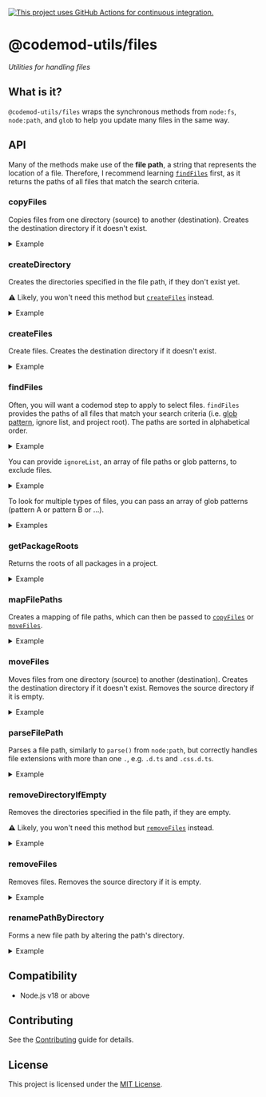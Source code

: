 [![This project uses GitHub Actions for continuous integration.](https://github.com/ijlee2/codemod-utils/actions/workflows/ci.yml/badge.svg)](https://github.com/ijlee2/codemod-utils/actions/workflows/ci.yml)

# @codemod-utils/files

_Utilities for handling files_


## What is it?

`@codemod-utils/files` wraps the synchronous methods from `node:fs`, `node:path`, and `glob` to help you update many files in the same way.


## API

Many of the methods make use of the **file path**, a string that represents the location of a file. Therefore, I recommend learning [`findFiles`](#findfiles) first, as it returns the paths of all files that match the search criteria.


### copyFiles

Copies files from one directory (source) to another (destination). Creates the destination directory if it doesn't exist.

<details>

<summary>Example</summary>

Copy `LICENSE.md` and `README.md` from the project root to the folder `ember-container-query`.

```ts
import { copyFiles } from '@codemod-utils/files';

const filePathMap = new Map([
  ['LICENSE.md', 'ember-container-query/LICENSE.md'],
  ['README.md', 'ember-container-query/README.md'],
]);

copyFiles(filePathMap, {
  projectRoot,
});
```

</details>


### createDirectory

Creates the directories specified in the file path, if they don't exist yet.

⚠️ Likely, you won't need this method but [`createFiles`](#createfiles) instead.

<details>

<summary>Example</summary>

Create the folder `ember-container-query` if it doesn't exist.

```ts
import { createDirectory } from '@codemod-utils/files';

const newFilePath = 'ember-container-query/LICENSE.md';
const destination = join(projectRoot, newFilePath);

createDirectory(destination);
```

</details>


### createFiles

Create files. Creates the destination directory if it doesn't exist.

<details>

<summary>Example</summary>

Create `LICENSE.md` and `README.md` in the project root.

```ts
import { createFiles } from '@codemod-utils/files';

const fileMap = new Map([
  ['LICENSE.md', 'The MIT License (MIT)'],
  ['README.md', '# ember-container-query'],
]);

createFiles(fileMap, {
  projectRoot,
});
```

</details>


### findFiles

Often, you will want a codemod step to apply to select files. `findFiles` provides the paths of all files that match your search criteria (i.e. [glob pattern](https://github.com/isaacs/node-glob#glob-primer), ignore list, and project root). The paths are sorted in alphabetical order.

<details>

<summary>Example</summary>

Find all component templates in an Ember app.

```ts
import { findfiles } from '@codemod-utils/files';

const filePaths = findFiles('app/components/**/*.hbs', {
  projectRoot,
});
```

</details>

You can provide `ignoreList`, an array of file paths or glob patterns, to exclude files.

<details>

<summary>Example</summary>

Find all component classes in an Ember app.

```ts
import { findfiles } from '@codemod-utils/files';

const filePaths = findFiles('app/components/**/*.{js,ts}', {
  ignoreList: ['**/*.d.ts'],
  projectRoot,
});
```

</details>

To look for multiple types of files, you can pass an array of glob patterns (pattern A or pattern B or ...).

<details>

<summary>Examples</summary>

```ts
import { findfiles } from '@codemod-utils/files';

const filePaths = findFiles([
  'LICENSE.md',
  'README.md',
], {
  projectRoot,
});
```

```ts
import { findfiles } from '@codemod-utils/files';

const filePaths = findFiles([
  'app/components/**/*.hbs',
  'tests/integration/components/**/*-test.{js,ts}',
], {
  projectRoot,
});
```

</details>


### getPackageRoots

Returns the roots of all packages in a project.

<details>

<summary>Example</summary>

Analyze each package by reading `package.json`.

```ts
import { readPackageJson } from '@codemod-utils/json';

const packageRoots = getPackageRoots({
  projectRoot,
});

packageRoots.forEach((packageRoot) => {
  const packageJson = readPackageJson({ projectRoot: packageRoot });

  // ...
});
```

</details>


### mapFilePaths

Creates a mapping of file paths, which can then be passed to [`copyFiles`](#copyfiles) or [`moveFiles`](#movefiles). 

<details>

<summary>Example</summary>

Map `LICENSE.md` to `ember-container-query/LICENSE.md` (and similarly for `README.md`).

```ts
import { mapFilePaths } from '@codemod-utils/files';

const filePaths = ['LICENSE.md', 'README.md'];

const filePathMap = mapFilePaths(filePaths, {
  from: '',
  to: 'ember-container-query',
});
```

</details>


### moveFiles

Moves files from one directory (source) to another (destination). Creates the destination directory if it doesn't exist. Removes the source directory if it is empty.

<details>

<summary>Example</summary>

Move `LICENSE.md` and `README.md` from the project root to a folder named `ember-container-query`.

```ts
import { moveFiles } from '@codemod-utils/files';

const filePathMap = new Map([
  ['LICENSE.md', 'ember-container-query/LICENSE.md'],
  ['README.md', 'ember-container-query/README.md'],
]);

moveFiles(filePathMap, {
  projectRoot,
});
```

</details>


### parseFilePath

Parses a file path, similarly to `parse()` from `node:path`, but correctly handles file extensions with more than one `.`, e.g. `.d.ts` and `.css.d.ts`.

<details>

<summary>Example</summary>

```ts
import { parseFilePath } from '@codemod-utils/files';

const filePath = 'src/components/navigation-menu.d.ts';
const { base, dir, ext, name } = parseFilePath(filePath);

// base -> 'navigation-menu.d.ts'
// dir  -> 'src/components'
// ext  -> '.d.ts'
// name -> 'navigation-menu'
```

</details>


### removeDirectoryIfEmpty

Removes the directories specified in the file path, if they are empty.

⚠️ Likely, you won't need this method but [`removeFiles`](#removefiles) instead.

<details>

<summary>Example</summary>

Remove the folder `ember-container-query` if it is empty.

```ts
import { removeDirectoryIfEmpty } from '@codemod-utils/files';

const filePath = 'ember-container-query/LICENSE.md';

removeDirectoryIfEmpty(filePath, {
  projectRoot,
});
```

</details>


### removeFiles

Removes files. Removes the source directory if it is empty.

<details>

<summary>Example</summary>

Remove `LICENSE.md` and `README.md` from the project root.

```ts
import { removeFiles } from '@codemod-utils/files';

const filePaths = ['LICENSE.md', 'README.md'];

removeFiles(filePaths, {
  projectRoot,
});
```

</details>


### renamePathByDirectory

Forms a new file path by altering the path's directory.

<details>

<summary>Example</summary>

Prepare to move components from `addon` to `ember-container-query/src`.

```ts
import { renamePathByDirectory } from '@codemod-utils/files';

const oldFilePath = 'addon/components/container-query.hbs';

const newFilePath = renamePathByDirectory(oldFilePath, {
  from: 'addon',
  to: 'ember-container-query/src',
});

// newFilePath -> 'ember-container-query/src/components/container-query.hbs'
```

</details>


## Compatibility

- Node.js v18 or above


## Contributing

See the [Contributing](../../CONTRIBUTING.md) guide for details.


## License

This project is licensed under the [MIT License](LICENSE.md).
